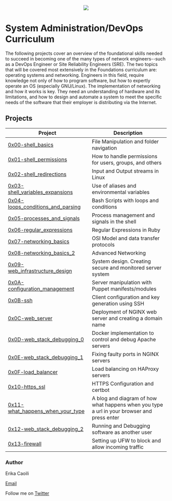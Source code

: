 <p align="center">
<img src="https://i.ibb.co/nMtRXQR/Holberton.png">
</p>

# System Administration/DevOps Curriculum
The following projects cover an overview of the foundational skills needed to succeed in becoming one of the many types of network engineers--such as a DevOps Engineer or Site Reliability Engineers (SRE). The two topics that will be covered most extensively in the Foundations curriculum are: operating systems and networking.  Engineers in this field, require knowledge not only of how to program software, but how to expertly operate an OS (especially GNU/Linux). The implementation of networking and how it works is key. They need an understanding of hardware and its limitations, and how to design and automate a system to meet the specific needs of the software that their employer is distributing via the Internet. 

## Projects 
| Project | Description |
| --- | --- |
| [0x00-shell_basics](https://github.com/ecaoili24/holberton-system_engineering-devops/tree/master/0x00-shell_basics) | File Manipulation and folder navigation |
| [0x01-shell_permissions](https://github.com/ecaoili24/holberton-system_engineering-devops/tree/master/0x01-shell_permissions) | How to handle permissions for users, groups, and others |
| [0x02-shell_redirections](https://github.com/ecaoili24/holberton-system_engineering-devops/tree/master/0x02-shell_redirections) | Input and Output streams in Linux |
| [0x03-shell_variables_expansions](https://github.com/ecaoili24/holberton-system_engineering-devops/tree/master/0x03-shell_variables_expansions) | Use of aliases and environmental variables |
| [0x04-loops_conditions_and_parsing](https://github.com/ecaoili24/holberton-system_engineering-devops/tree/master/0x04-loops_conditions_and_parsing) | Bash Scripts with loops and conditions |
| [0x05-processes_and_signals](https://github.com/ecaoili24/holberton-system_engineering-devops/tree/master/0x05-processes_and_signals) | Process management and signals in the shell |
| [0x06-regular_expressions](https://github.com/ecaoili24/holberton-system_engineering-devops/tree/master/0x06-regular_expressions) | Regular Expressions in Ruby |
| [0x07-networking_basics](https://github.com/ecaoili24/holberton-system_engineering-devops/tree/master/0x07-networking_basics) | OSI Model and data transfer protocols |
| [0x08-networking_basics_2](https://github.com/ecaoili24/holberton-system_engineering-devops/tree/master/0x08-networking_basics_2) | Advanced Networking |
| [0x09-web_infrastructure_design](https://github.com/ecaoili24/holberton-system_engineering-devops/tree/master/0x09-web_infrastructure_design) | System design. Creating secure and monitored server system |
| [0x0A-configuration_management](https://github.com/ecaoili24/holberton-system_engineering-devops/tree/master/0x0A-configuration_management) | Server manipulation with Puppet manifests/modules |
| [0x0B-ssh](https://github.com/ecaoili24/holberton-system_engineering-devops/tree/master/0x0B-ssh) | Client configuration and key generation using SSH |
| [0x0C-web_server](https://github.com/ecaoili24/holberton-system_engineering-devops/tree/master/0x0C-web_server) | Deployment of NGINX web server and creating a domain name |
| [0x0D-web_stack_debugging_0](https://github.com/ecaoili24/holberton-system_engineering-devops/tree/master/0x0D-web_stack_debugging_0) | Docker implementation to control and debug Apache servers |
| [0x0E-web_stack_debugging_1](https://github.com/ecaoili24/holberton-system_engineering-devops/tree/master/0x0E-web_stack_debugging_1) | Fixing faulty ports in NGINX servers |
| [0x0F-load_balancer](https://github.com/ecaoili24/holberton-system_engineering-devops/tree/master/0x0F-load_balancer) | Load balancing on HAProxy servers |
| [0x10-https_ssl](https://github.com/ecaoili24/holberton-system_engineering-devops/tree/master/0x10-https_ssl) | HTTPS Configuration and certbot |
| [0x11-what_happens_when_your_type](https://github.com/ecaoili24/holberton-system_engineering-devops/tree/master/0x11-what_happens_when_your_type_holbertonschool_com_in_your_browser_and_press_enter) | A blog and diagram of how what happens when you type a url in your browser and press enter |
| [0x12-web_stack_debugging_2](https://github.com/ecaoili24/holberton-system_engineering-devops/tree/master/0x12-web_stack_debugging_2) | Running and Debugging software as another user |
| [0x13-firewall](https://github.com/ecaoili24/holberton-system_engineering-devops/tree/master/0x13-firewall) | Setting up UFW to block and allow incoming traffic |

### Author

Erika Caoili

[Email](erika.caoili@gmail.com)

Follow me on [Twitter](https://twitter.com/CaoiliErika)
